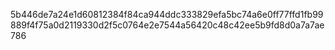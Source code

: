 5b446de7a24e1d60812384f84ca944ddc333829efa5bc74a6e0ff77ffd1fb99889f4f75a0d2119330d2f5c0764e2e7544a56420c48c42ee5b9fd8d0a7a7ae786
